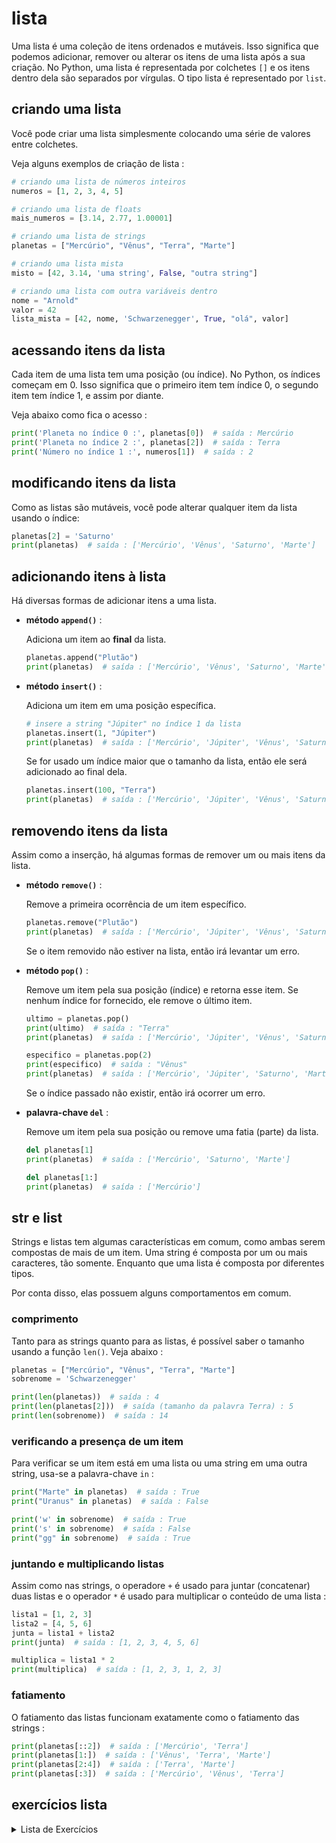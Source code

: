 # lista

Uma lista é uma coleção de itens ordenados e mutáveis. Isso significa que podemos adicionar, remover ou alterar os itens de uma lista após a sua criação. No Python, uma lista é representada por colchetes `[]` e os itens dentro dela são separados por vírgulas. O tipo lista é representado por `list`.

## criando uma lista

Você pode criar uma lista simplesmente colocando uma série de valores entre colchetes.

Veja alguns exemplos de criação de lista :

```python
# criando uma lista de números inteiros
numeros = [1, 2, 3, 4, 5]

# criando uma lista de floats
mais_numeros = [3.14, 2.77, 1.00001]

# criando uma lista de strings
planetas = ["Mercúrio", "Vênus", "Terra", "Marte"]

# criando uma lista mista
misto = [42, 3.14, 'uma string', False, "outra string"]

# criando uma lista com outra variáveis dentro
nome = "Arnold"
valor = 42
lista_mista = [42, nome, 'Schwarzenegger', True, "olá", valor]
```

## acessando itens da lista

Cada item de uma lista tem uma posição (ou índice). No Python, os índices começam em 0. Isso significa que o primeiro item tem índice 0, o segundo item tem índice 1, e assim por diante.

Veja abaixo como fica o acesso :

```python
print('Planeta no índice 0 :', planetas[0])  # saída : Mercúrio
print('Planeta no índice 2 :', planetas[2])  # saída : Terra
print('Número no índice 1 :', numeros[1])  # saída : 2
```

## modificando itens da lista

Como as listas são mutáveis, você pode alterar qualquer item da lista usando o índice:

```python
planetas[2] = 'Saturno'
print(planetas)  # saída : ['Mercúrio', 'Vênus', 'Saturno', 'Marte']
```

## adicionando itens à lista

Há diversas formas de adicionar itens a uma lista.

- **método `append()`** :

    Adiciona um item ao **final** da lista.
    ```python
    planetas.append("Plutão")
    print(planetas)  # saída : ['Mercúrio', 'Vênus', 'Saturno', 'Marte', 'Plutão']
    ```

- **método `insert()`** :

    Adiciona um item em uma posição específica.
    ```python
    # insere a string "Júpiter" no índice 1 da lista
    planetas.insert(1, "Júpiter")
    print(planetas)  # saída : ['Mercúrio', 'Júpiter', 'Vênus', 'Saturno', 'Marte', 'Plutão']
    ```
    Se for usado um índice maior que o tamanho da lista, então ele será adicionado ao final dela.
    ```python
    planetas.insert(100, "Terra")
    print(planetas)  # saída : ['Mercúrio', 'Júpiter', 'Vênus', 'Saturno', 'Marte', 'Plutão', 'Terra']
    ```

## removendo itens da lista

Assim como a inserção, há algumas formas de remover um ou mais itens da lista.

- **método `remove()`** :

    Remove a primeira ocorrência de um item específico.
    ```python
    planetas.remove("Plutão")
    print(planetas)  # saída : ['Mercúrio', 'Júpiter', 'Vênus', 'Saturno', 'Marte', 'Terra']
    ```
    Se o item removido não estiver na lista, então irá levantar um erro.

- **método `pop()`** :

    Remove um item pela sua posição (índice) e retorna esse item. Se nenhum índice for fornecido, ele remove o último item.
    ```python
    ultimo = planetas.pop()
    print(ultimo)  # saída : "Terra"
    print(planetas)  # saída : ['Mercúrio', 'Júpiter', 'Vênus', 'Saturno', 'Marte']

    especifico = planetas.pop(2)
    print(especifico)  # saída : "Vênus"
    print(planetas)  # saída : ['Mercúrio', 'Júpiter', 'Saturno', 'Marte']
    ```
    Se o índice passado não existir, então irá ocorrer um erro.

- **palavra-chave `del`** :

    Remove um item pela sua posição ou remove uma fatia (parte) da lista.
    ```python
    del planetas[1]
    print(planetas)  # saída : ['Mercúrio', 'Saturno', 'Marte']

    del planetas[1:]
    print(planetas)  # saída : ['Mercúrio']
    ```

## str e list

Strings e listas tem algumas características em comum, como ambas serem compostas de mais de um item. Uma string é composta por um ou mais caracteres, tão somente. Enquanto que uma lista é composta por diferentes tipos.

Por conta disso, elas possuem alguns comportamentos em comum.

### comprimento

Tanto para as strings quanto para as listas, é possível saber o tamanho usando a função `len()`. Veja abaixo :

```python
planetas = ["Mercúrio", "Vênus", "Terra", "Marte"]
sobrenome = 'Schwarzenegger'

print(len(planetas))  # saída : 4
print(len(planetas[2]))  # saída (tamanho da palavra Terra) : 5
print(len(sobrenome))  # saída : 14
```

### verificando a presença de um item

Para verificar se um item está em uma lista ou uma string em uma outra string, usa-se a palavra-chave `in` :

```python
print("Marte" in planetas)  # saída : True
print("Uranus" in planetas)  # saída : False

print('w' in sobrenome)  # saída : True
print('s' in sobrenome)  # saída : False
print("gg" in sobrenome)  # saída : True
```

### juntando e multiplicando listas

Assim como nas strings, o operadore `+` é usado para juntar (concatenar) duas listas e o operador `*` é usado para multiplicar o conteúdo de uma lista :

```python
lista1 = [1, 2, 3]
lista2 = [4, 5, 6]
junta = lista1 + lista2
print(junta)  # saída : [1, 2, 3, 4, 5, 6]

multiplica = lista1 * 2
print(multiplica)  # saída : [1, 2, 3, 1, 2, 3]
```

### fatiamento

O fatiamento das listas funcionam exatamente como o fatiamento das strings :

```python
print(planetas[::2])  # saída : ['Mercúrio', 'Terra']
print(planetas[1:])  # saída : ['Vênus', 'Terra', 'Marte']
print(planetas[2:4])  # saída : ['Terra', 'Marte']
print(planetas[:3])  # saída : ['Mercúrio', 'Vênus', 'Terra']
```

## exercícios lista

<details>
<summary>Lista de Exercícios</summary>

1. Exercícios Simples
    1. Crie uma lista com três números inteiros e exiba o primeiro elemento.
    1. Crie uma lista com três strings e exiba o último elemento.
    1. Crie uma lista com cinco números decimais e exiba o terceiro elemento.
    1. Crie uma lista com quatro valores booleanos e exiba o segundo elemento.
    1. Crie uma lista com três strings e altere o primeiro elemento para "Python".
1. Exercícios Simples com if-elif-else
    1. Crie uma lista com três números inteiros. Se o primeiro elemento for maior que 10, altere o segundo elemento para 20. Caso contrário, altere o segundo elemento para 5.
        ```python
        numeros = [1, 2, 3]
        # numeros = [100, 2, 3]

        print('numeros :', numeros)

        if numeros[0] > 10:
            numeros[1] = 20
        else:
            numeros[1] = 5

        print('numeros :', numeros)
        ```
    1. Crie uma lista com três strings. Se a lista contiver a string "Python", exiba "Encontrado". Caso contrário, exiba "Não encontrado".
    1. Crie uma lista com cinco números decimais. Se o terceiro elemento for maior que 2.5, altere o último elemento para 0. Caso contrário, altere o primeiro elemento para 1.
        ```python
        lista_dec = [1.1, 1.5, 2.6, 2.1, 5.0]
        indice = 0

        print(lista_dec)

        if lista_dec[2] > 2.5:
            lista_dec[-1] = 0
        else:
            lista_dec[0] = 1

        print(lista_dec)
        ```
    1. Crie uma lista com quatro valores booleanos. Se o primeiro elemento for True, altere o segundo elemento para False. Caso contrário, altere o terceiro elemento para True.
    1. Crie uma lista com três strings. Se a lista não contiver a string "Hello", adicione "Hello" no final da lista. Caso contrário, remova o último elemento.
1. Exercícios Intermediários
    1. Crie uma lista com seis números inteiros e exiba a quantidade de elementos na lista.
    1. Crie uma lista com cinco strings e exiba a string no índice 2.
    1. Crie uma lista com sete números decimais e insira o número 3.14 no índice 4.
    1. Crie uma lista com quatro valores booleanos e remova o terceiro elemento.
    1. Crie uma lista com três números inteiros e adicione o número 7 no final da lista.
1. Exercícios Intermediários com if-elif-else
    1. Crie uma lista com seis números inteiros. Se o comprimento da lista for maior que 5, exiba o primeiro e o último elemento. Caso contrário, exiba "Lista pequena".
    1. Crie uma lista com cinco strings. Se a lista contiver a string "Python", altere o último elemento para "Coding". Caso contrário, adicione "Learning" no final da lista.
    1. Crie uma lista com sete números decimais. Se o quarto elemento for maior que 1.5, remova o primeiro elemento. Caso contrário, insira o número 0 no início da lista.
    1. Crie uma lista com quatro valores booleanos. Se a lista contiver o valor True, exiba "True encontrado". Caso contrário, exiba "Nenhum True".
    1. Crie uma lista com três números inteiros. Se a soma dos elementos for maior que 20, adicione o número 5 no final da lista. Caso contrário, remova o último elemento.
1. Exercícios Avançados
    1. Crie uma lista com cinco números inteiros e troque o primeiro e o último elemento de lugar.
    1. Crie uma lista com quatro strings e adicione uma nova string na segunda posição.
    1. Crie uma lista com seis números decimais e remova o número no índice 3.
    1. Crie uma lista com três valores booleanos e adicione o valor True no início da lista.
    1. Crie uma lista com cinco números inteiros e insira o número 10 na penúltima posição.
1. Exercícios Avançados com if-elif-else
    1. Crie uma lista com cinco números inteiros. Se a lista contiver o número 5, remova-o. Caso contrário, adicione o número 5 no final da lista.
    1. Crie uma lista com quatro strings. Se o segundo elemento for "Python", altere o terceiro elemento para "Programação". Caso contrário, insira "Estudo" na terceira posição.
    1. Crie uma lista com seis números decimais. Se a soma dos elementos for maior que 10, remova o último elemento. Caso contrário, adicione o número 1.1 no início da lista.
    1. Crie uma lista com três valores booleanos. Se a lista contiver dois valores True, altere o último elemento para False. Caso contrário, adicione True no final da lista.
    1. Crie uma lista com quatro números inteiros. Se o comprimento da lista for igual a 4, exiba o segundo e o terceiro elemento. Caso contrário, exiba "Lista incorreta".
1. Exercícios Complexos
    1. Crie uma lista com cinco números inteiros e substitua todos os números pares por zero.
    1. Crie uma lista com quatro strings e converta todas as strings para maiúsculas.
    1. Crie uma lista com seis números decimais e insira o número 2.5 após cada número maior que 2.
    1. Crie uma lista com três valores booleanos e adicione um valor booleano alternado após cada elemento.
    1. Crie uma lista com cinco números inteiros e remova todos os números ímpares.
1. Exercícios Complexos com if-elif-else
    1. Crie uma lista com cinco números inteiros. Se todos os números forem positivos, substitua o último número por -1. Caso contrário, adicione -1 no final da lista.
    1. Crie uma lista com quatro strings. Se a lista contiver a string "Python", altere todas as strings para "Code". Caso contrário, adicione "Python" no final da lista.
    1. Crie uma lista com seis números decimais. Se a média dos números for maior que 3, remova o primeiro e o último elemento. Caso contrário, adicione 0.5 no início e no final da lista.
    1. Crie uma lista com três valores booleanos. Se a lista contiver dois valores False, altere o primeiro elemento para True. Caso contrário, insira False no início da lista.
    1. Crie uma lista com quatro números inteiros. Se a soma dos elementos for maior que 15, remova o número no índice 2. Caso contrário, insira o número 7 na posição 1.
1. Exercícios Muito Complexos
    1. Crie uma lista com cinco números inteiros e inverta a ordem dos elementos.
    1. Crie uma lista com quatro strings e remova todas as strings que contêm a letra "a".
        ```python
        palavras = ['aula', 'premia', 'sala', 'movel']
        indice = 0

        while indice < len(palavras):

            if 'a' in palavras[indice]:
                palavras.pop(indice)
            else:
                indice = indice + 1

        print('palavras :', palavras)
        ```
    1. Crie uma lista com seis números decimais e insira um número aleatório após cada elemento.
    1. Crie uma lista com três valores booleanos e remova todos os valores False.
    1. Crie uma lista com cinco números inteiros e substitua cada elemento pelo seu quadrado.
1. Exercícios Muito Complexos com if-elif-else
    1. Crie uma lista com cinco números inteiros. Se a lista contiver números negativos, remova todos eles. Caso contrário, adicione -1 no início e no final da lista.
        ```python
        numeros = [1, 4, 6, 8, 10]

        indice = 0

        while indice < len(numeros):
            if numeros[indice] < 0:
                print('numero negativo :', numeros[indice])

                numeros = []

            print('valor do indice :', indice)
            indice = indice + 1

        if len(numeros) > 0:
            numeros.append(-1)
            numeros.insert(0, -1)

        print('a lista ficou :', numeros)
        print('fim do programa')
        ```
    1. Crie uma lista com quatro strings. Se a lista tiver mais de uma string com a letra "e", remova todas essas strings. Caso contrário, adicione "No e" no final da lista.
    1. Crie uma lista com seis números decimais. Se a soma dos números for menor que 10, insira o número 5.5 no meio da lista. Caso contrário, remova o número no meio da lista.
    1. Crie uma lista com três valores booleanos. Se todos os valores forem True, altere o segundo elemento para False. Caso contrário, adicione True no final da lista.
    1. Crie uma lista com quatro números inteiros. Se a soma dos elementos for maior que 20, remova todos os números pares. Caso contrário, adicione 2 após cada número ímpar.

</details>


